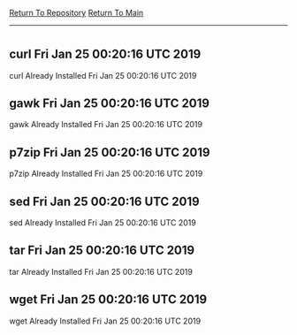 [Return To Repository](https://github.com/deathbybandaid/piholeparser/)
[Return To Main](https://github.com/deathbybandaid/piholeparser/blob/master/RecentRunLogs/Mainlog.md)
____________________________________
# 
## curl Fri Jan 25 00:20:16 UTC 2019
curl Already Installed Fri Jan 25 00:20:16 UTC 2019
## gawk Fri Jan 25 00:20:16 UTC 2019
gawk Already Installed Fri Jan 25 00:20:16 UTC 2019
## p7zip Fri Jan 25 00:20:16 UTC 2019
p7zip Already Installed Fri Jan 25 00:20:16 UTC 2019
## sed Fri Jan 25 00:20:16 UTC 2019
sed Already Installed Fri Jan 25 00:20:16 UTC 2019
## tar Fri Jan 25 00:20:16 UTC 2019
tar Already Installed Fri Jan 25 00:20:16 UTC 2019
## wget Fri Jan 25 00:20:16 UTC 2019
wget Already Installed Fri Jan 25 00:20:16 UTC 2019
